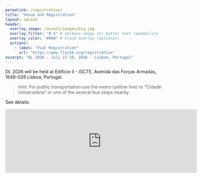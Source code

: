 ```yaml
---
permalink: /registration/
title: "Venue and Registration"
layout: splash
header:
  overlay_image: /assets/images/big.jpg
  overlay_filter: "0.5" # darkens image for better text readability
  overlay_color: "#000" # black overlay (optional)
  actions:
    - label: "FLoC Registration"
      url: "https://www.floc26.org/registration"
excerpt: "DL 2026 · July 17-19, 2026 · Lisbon, Portugal"
---
```


DL 2026 will be held at Edifício II - ISCTE, Avenida das Forças Armadas, 1649-026 Lisboa, Portugal.  

>Hint: For public transportation use the metro (yellow line) to “Cidade Universitária“ or one of the several bus stops nearby.

See details:
<iframe src="https://www.google.com/maps/embed?pb=!1m18!1m12!1m3!1d1555.8186682957496!2d-9.154829343337036!3d38.74908369290963!2m3!1f0!2f0!3f0!3m2!1i1024!2i768!4f13.1!3m3!1m2!1s0xd1933f31d4349d3%3A0x3b01f701d0c1e3e6!2sEdif%C3%ADcio%20II%20-%20ISCTE!5e0!3m2!1sen!2sde!4v1759931046914!5m2!1sen!2sde" width="600" height="200" style="border:0;" allowfullscreen="" loading="lazy" referrerpolicy="no-referrer-when-downgrade"></iframe>
